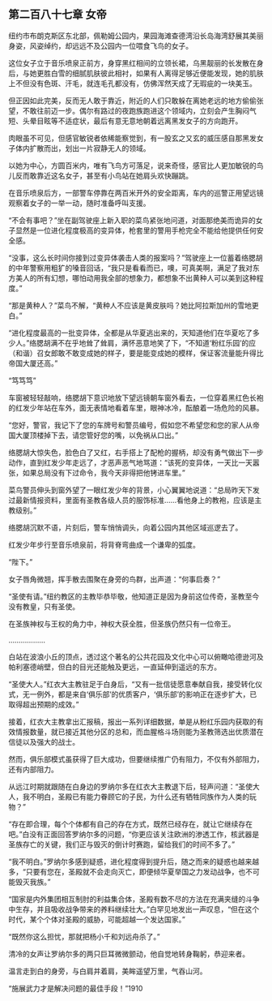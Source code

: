 ## 第二百八十七章 女帝
纽约市布朗克斯区东北部，佩勒姆公园内，果园海滩查德湾沿长岛海湾舒展其美丽身姿，风姿绰约，却远远不及公园内一位喂食飞鸟的女子。

这位女子立于音乐喷泉正前方，身穿黑红相间的立领长裙，乌黑靓丽的长发散在身后，与她更胜白雪的细腻肌肤彼此相衬，如果有人离得足够近便能发现，她的肌肤上不但没有色斑、汗毛，就连毛孔都没有，仿佛浑然天成了无瑕疵的一块美玉。

但正因如此完美，反而无人敢于靠近，附近的人们只敢躲在离她老远的地方偷偷张望，不敢往前迈一步。偶尔有路过的夜跑族跑进这个领域内，立刻会产生胸闷气短、头晕目眩等不适症状，最后有意无意地朝着远离黑发女子的方向跑开。

肉眼虽不可见，但感官敏锐者依稀能察觉到，有一股玄之又玄的威压感自那黑发女子体内扩散而出，划出一片寂静无人的领域。

以她为中心，方圆百米内，唯有飞鸟方可落足，说来奇怪，感官比人更加敏锐的鸟儿反而敢靠近这名女子，甚至有小鸟站在她肩头欢快蹦跳。

在音乐喷泉后方，一部警车停靠在两百米开外的安全距离，车内的巡警正用望远镜观察着女子的一举一动，随时准备呼叫支援。

“不会有事吧？”坐在副驾驶座上新入职的菜鸟紧张地问道，对面那绝美而诡异的女子显然是一位进化程度极高的变异体，枪套里的警用手枪完全不能给他提供任何安全感。

“没事，这么长时间你接到过变异体袭击人类的报案吗？”驾驶座上一位蓄着络腮胡的中年警察用粗犷的嗓音回话，“我只是看看而已，噢，可真美啊，满足了我对东方美人的所有幻想，哪怕动用我全部的想象力，都想象不出黄种人可以美到这种程度。”

“那是黄种人？”菜鸟不解，“黄种人不应该是黄皮肤吗？她比阿拉斯加州的雪地更白。”

“进化程度最高的一批变异体，全都是从华夏逃出来的，天知道他们在华夏吃了多少人。”络腮胡满不在乎地耸了耸肩，满怀恶意地笑了下，“不知道‘粉红乐园’的应（和谐）召女郎敢不敢变成她的样子，要是能变成她的模样，保证客流量能升得比帝国大厦还高。”

“笃笃笃”

车窗被轻轻敲响，络腮胡下意识地放下望远镜朝车窗外看去，一位穿着黑红色长袍的红发少年站在车外，面无表情地看着车里，眼神冰冷，酝酿着一场危险的风暴。

“您好，警官，我记下了您的车牌号和警员编号，假如您不希望您和您的家人从帝国大厦顶楼掉下去，请您管好您的嘴，以免祸从口出。”

络腮胡大惊失色，脸色白了又红，右手搭上了配枪的握柄，却没有勇气做出下一步动作，直到红发少年走远了，才恶声恶气地骂道：“该死的变异体，一天比一天嚣张，如果总局没有下过命令，我今天非得把他铐进车里。”

菜鸟警员伸头到窗外望了一眼红发少年的背景，小心翼翼地说道：“总局昨天下发过最新情报资料，里面有圣教各级人员的服饰标准……看他身上的教袍，应该是主教级别。”

络腮胡沉默不语，片刻后，警车悄悄调头，向着公园内其他区域巡逻去了。

红发少年步行至音乐喷泉前，将背脊弯曲成一个谦卑的弧度。

“陛下。”

女子唇角微翘，挥手散去围聚在身旁的鸟群，出声道：“何事启奏？”

“圣使有请。”纽约教区的主教毕恭毕敬，他知道正是因为身前这位传奇，圣教至今没有教皇，只有圣使。

在圣族神权与王权的角力中，神权大获全胜，但圣族仍然只有一位帝王。

………………

白站在波浪小丘的顶点，透过这个著名的公共花园及文化中心可以俯瞰哈德逊河及帕利塞德峭壁，但白的目光还能触及更远，一直延伸到遥远的东方。

“圣使大人。”红衣大主教驻足于白身后，“又有一批信徒愿意奉献自我，接受转化仪式，无一例外，都是来自‘俱乐部’的优质客户，‘俱乐部’的影响正在逐步扩大，已取得超出预期的成效。”

接着，红衣大主教拿出汇报稿，报出一系列详细数据，单是从粉红乐园内获取的有效情报数量，就已接近其他分区的总和，而血腥格斗场则能为圣教筛选出优质潜在信徒以及强大的战士。

然而，俱乐部模式虽获得了巨大成功，但要继续推广仍有阻力，不仅有外部阻力，还有内部阻力。

从远江时期就跟随在白身边的罗纳尔多在红衣大主教退下后，轻声问道：“圣使大人，我不明白，圣殿已有能力眷顾它的子民，为什么还有牺牲同族作为人类的玩物？”

“存在即合理，每个个体都有自己的存在方式，既然已经存在，就让它继续存在吧。”白没有正面回答罗纳尔多的问题，“你更应该关注欧洲的渗透工作，核武器是圣族存亡的关键，我们正与毁灭的倒计时赛跑，留给我们的时间不多了。”

“我不明白。”罗纳尔多感到疑惑，进化程度得到提升后，随之而来的疑惑也越来越多，“只要有您在，圣殿就不会走向灭亡，即便倾华夏举国之力发动战争，也不可能毁灭我族。”

“国家是内外集团相互制肘的利益集合体，圣殿有数不尽的方法在充满夹缝的斗争中生存，并且吸收战争带来的养料继续壮大。”白罕见地发出一声叹息，“但在这个时代，某个个体对圣殿的威胁，可能超越一个发达国家。”

“既然你这么担忧，那就把杨小千和刘远舟杀了。”

清冷的女声让罗纳尔多的两只巨耳微微颤动，他自觉地转身鞠躬，恭迎来者。

温言走到白的身旁，与白肩并着肩，美眸遥望万里，气吞山河。

“施展武力才是解决问题的最佳手段！”1910

